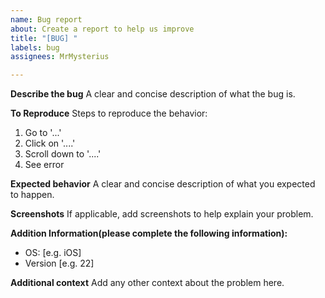 ```yaml
---
name: Bug report
about: Create a report to help us improve
title: "[BUG] "
labels: bug
assignees: MrMysterius

---
```


**Describe the bug**
A clear and concise description of what the bug is.

**To Reproduce**
Steps to reproduce the behavior:
1. Go to '...'
2. Click on '....'
3. Scroll down to '....'
4. See error

**Expected behavior**
A clear and concise description of what you expected to happen.

**Screenshots**
If applicable, add screenshots to help explain your problem.

**Addition Information(please complete the following information):**
 - OS: [e.g. iOS]
 - Version [e.g. 22]

**Additional context**
Add any other context about the problem here.
